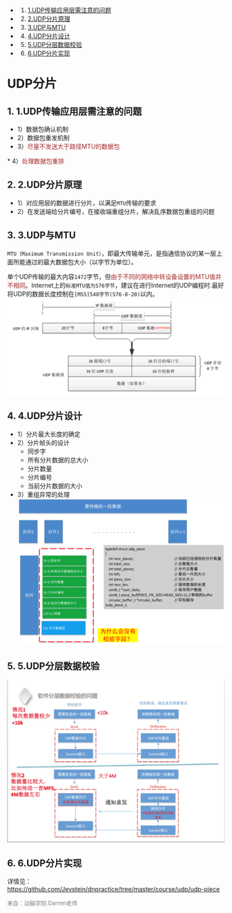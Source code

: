 <!-- vscode-markdown-toc -->
* 1. [1.UDP传输应用层需注意的问题](#UDP)
* 2. [2.UDP分片原理](#UDP-1)
* 3. [3.UDP与MTU](#UDPMTU)
* 4. [4.UDP分片设计](#UDP-1)
* 5. [5.UDP分层数据校验](#UDP-1)
* 6. [6.UDP分片实现](#UDP-1)

<!-- vscode-markdown-toc-config
	numbering=true
	autoSave=true
	/vscode-markdown-toc-config -->
<!-- /vscode-markdown-toc -->
# UDP分片

##  1. <a name='UDP'></a>1.UDP传输应用层需注意的问题
* 1）数据包确认机制
* 2）数据包重发机制
* 3）<font color=#A52A2A>尽量不发送大于路径MTU的数据包
</font>
* 4）<font color=#A52A2A >处理数据包重排</font>

##  2. <a name='UDP-1'></a>2.UDP分片原理
* 1）对应用层的数据进行分片，以满足`MTU`传输的要求
* 2）在发送端给分片编号，在接收端重组分片，解决乱序数据包重组的问题
##  3. <a name='UDPMTU'></a>3.UDP与MTU
`MTU（Maximum Transmission Unit）`，即最大传输单元，是指通信协议的某一层上面所能通过的最大数据包大小（以字节为单位）。

单个UDP传输的最大内容`1472`字节，但<font color=#A52A2A>由于不同的网络中转设备设置的MTU值并不相同</font>。Internet上的`标准MTU值为576字节`，建议在进行Internet的UDP编程时.最好将UDP的数据长度控制在`[MSS]548字节(576-8-20)`以内。
![UDP之MTU与MSS](images/UDP之MTU与MSS.png)

##  4. <a name='UDP-1'></a>4.UDP分片设计

* 1）分片最大长度的确定
* 2）分片帧头的设计
    - 同步字
    - 所有分片数据的总大小
    - 分片数量
    - 分片编号
    - 当前分片数据的大小
* 3）重组异常的处理
![UDP之MTU与MSS](images/UDP分片机制设计.png)
##  5. <a name='UDP-1'></a>5.UDP分层数据校验
![UDP分层数据校验](images/UDP分层数据校验.png)

##  6. <a name='UDP-1'></a>6.UDP分片实现
详情见：https://github.com/Jevstein/dnpractice/tree/master/course/udp/udp-piece

<font color=gray size=2>
来自：动脑学院.Darren老师
</font>
